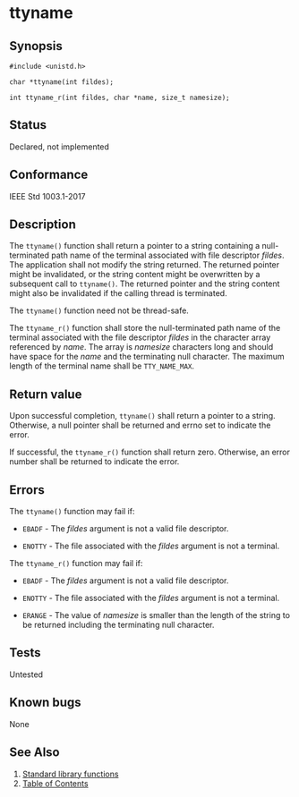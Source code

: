 # ttyname

## Synopsis

`#include <unistd.h>`

`char *ttyname(int fildes);`

`int ttyname_r(int fildes, char *name, size_t namesize);`

## Status

Declared, not implemented

## Conformance

IEEE Std 1003.1-2017

## Description

The `ttyname()` function shall return a pointer to a string containing a null-terminated path name of the terminal
associated with file descriptor _fildes_. The application shall not modify the string returned. The returned pointer
might be invalidated, or the string content might be overwritten by a subsequent call to `ttyname()`. The returned
pointer and the string content might also be invalidated if the calling thread is terminated.

The `ttyname()` function need not be thread-safe.

The `ttyname_r()` function shall store the null-terminated path name of the terminal associated with the file descriptor
_fildes_ in the character array referenced by _name_. The array is _namesize_ characters long and should have space
for the _name_ and the terminating null character. The maximum length of the terminal name shall be `TTY_NAME_MAX`.

## Return value

Upon successful completion, `ttyname()` shall return a pointer to a string. Otherwise, a null pointer shall be returned
and errno set to indicate the error.

If successful, the `ttyname_r()` function shall return zero. Otherwise, an error number shall be returned to indicate
the error.

## Errors

The `ttyname()` function may fail if:

* `EBADF` - The _fildes_ argument is not a valid file descriptor.

* `ENOTTY` - The file associated with the _fildes_ argument is not a terminal.

The `ttyname_r()` function may fail if:

* `EBADF` - The _fildes_ argument is not a valid file descriptor.

* `ENOTTY` - The file associated with the _fildes_ argument is not a terminal.

* `ERANGE` - The value of _namesize_ is smaller than the length of the string to be returned including the terminating
null character.

## Tests

Untested

## Known bugs

None

## See Also

1. [Standard library functions](../index.md)
2. [Table of Contents](../../../index.md)
